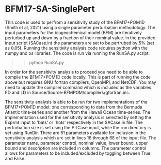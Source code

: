 # BFM17-SA-SinglePert

This code is used to perfrom a sensitivity study of the BFM17+POM1D (Smith et al, 2021) using a single parameter perturbation methodology. The input parameters for the biogeochemical model (BFM) are iteratively perturbed up and down by a fraction of their nominal value. In the provided input script (SACase.in) the parameters are set to be pertrubed by 5% (set as 0.05). Running the sensitivity analysis code requires python with the numpy and os libraries. The code is run via running the RunSA.py script:

>> python RunSA.py

In order for the sensitivity analysis to proceed you need to be able to compile the BFM17+POM1D code locally. This is part of running the code above but requires GNU fortran compilers, OpenMPI, and NetCDF. You may need to update the compiler command which is included as the variables FD and LD in Source/Source-BFMPOM/compilers/gfortran.inc. 

The sensitivity analysis is able to be run for two implementations of the BFM17+POM1D model: one corresponding to data from the Bermuda Atlantic time-series and another from the Hawaii Ocean time-series. The implementation used for the sensitivity analysis is selected by setting the Exprmt input to 'bats' or 'hots' respectively in the SACase.in file. The perturbation size is set using the PrtCase input, while the run directory is set using RunDir. There are 51 parameters available for inclusion in the sensitivity analysis which are set in lines 18 through 68 of the input file. The parameter name, parameter control, nominal value, lower bound, upper bound and description are included in columns. The parameter control allows for parameters to be included/excluded by toggling between True and False. 